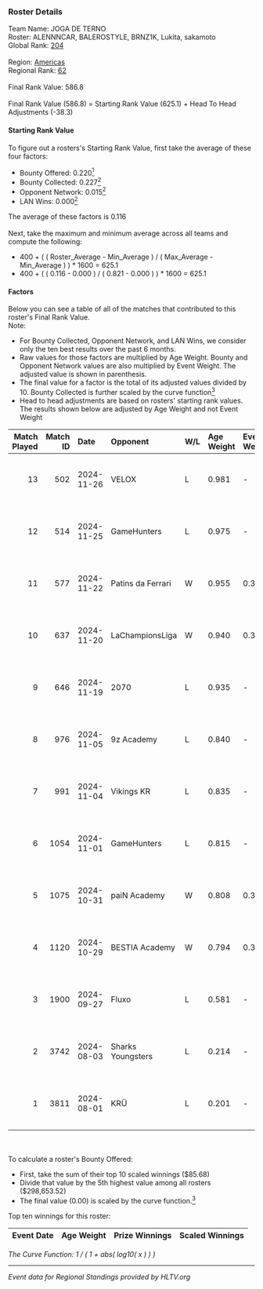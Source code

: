 ### Roster Details<br />
Team Name: JOGA DE TERNO<br />
Roster: ALENNNCAR, BALEROSTYLE, BRNZ1K, Lukita, sakamoto<br />
Global Rank: [204](../../standings_global_2024_12_31.md)<br />
<br />
Region: [Americas]( ../../standings_americas_2024_12_31.md)<br />
Regional Rank: [62]( ../../standings_americas_2024_12_31.md)<br />
<br />
Final Rank Value:  586.8<br />
<br />
Final Rank Value (586.8) = Starting Rank Value (625.1) + Head To Head Adjustments (-38.3)<br />

#### Starting Rank Value<br />
To figure out a rosters's Starting Rank Value, first take the average of these four factors:<br />
- Bounty Offered: 0.220[<sup>1</sup>](#table2)
- Bounty Collected: 0.227[<sup>2</sup>](#table1)
- Opponent Network: 0.015[<sup>2</sup>](#table1)
- LAN Wins: 0.000[<sup>2</sup>](#table1)

The average of these factors is 0.116<br />
<br />
Next, take the maximum and minimum average across all teams and compute the following:<br />
- 400 + ( ( Roster_Average - Min_Average ) / ( Max_Average - Min_Average ) ) * 1600 = 625.1
- 400 + ( ( 0.116 - 0.000 ) / ( 0.821 - 0.000 ) ) * 1600 = 625.1


#### Factors<br />
Below you can see a table of all of the matches that contributed to this roster's Final Rank Value.<br />
Note:<br />

- For Bounty Collected, Opponent Network, and LAN Wins, we consider only the ten best results over the past 6 months.
- Raw values for those factors are multiplied by Age Weight. Bounty and Opponent Network values are also multiplied by Event Weight. The adjusted value is shown in parenthesis.
- The final value for a factor is the total of its adjusted values divided by 10. Bounty Collected is further scaled by the curve function[<sup>3</sup>](#curveFunction)
- Head to head adjustments are based on rosters' starting rank values. The results shown below are adjusted by Age Weight and not Event Weight
<span id="table1"></span><br />


| Match Played | Match ID | Date       | Opponent          | W/L | Age Weight | Event Weight | Bounty Collected | Opponent Network | LAN Wins  | H2H Adj. | Roster                                           |
| -: | -: | :- | :- | :- | :- | :- | :- | :- | :- | -: | :- |
|           13 |      502 | 2024-11-26 | VELOX             | L   | 0.981      | -            | -                | -                | -         |   -17.22 | ALENNNCAR, BALEROSTYLE, BRNZ1K, Lukita, sakamoto |
|           12 |      514 | 2024-11-25 | GameHunters       | L   | 0.975      | -            | -                | -                | -         |   -10.41 | ALENNNCAR, BALEROSTYLE, BRNZ1K, Lukita, sakamoto |
|           11 |      577 | 2024-11-22 | Patins da Ferrari | W   | 0.955      | 0.371        | 0.003 (0.001)    | 0.194 (0.069)    | 0 (0.000) |    16.76 | ALENNNCAR, BALEROSTYLE, BRNZ1K, Lukita, sakamoto |
|           10 |      637 | 2024-11-20 | LaChampionsLiga   | W   | 0.940      | 0.371        | 0.009 (0.003)    | 0.119 (0.042)    | 0 (0.000) |    14.53 | ALENNNCAR, BALEROSTYLE, BRNZ1K, Lukita, sakamoto |
|            9 |      646 | 2024-11-19 | 2070              | L   | 0.935      | -            | -                | -                | -         |   -12.40 | ALENNNCAR, BALEROSTYLE, BRNZ1K, Lukita, sakamoto |
|            8 |      976 | 2024-11-05 | 9z Academy        | L   | 0.840      | -            | -                | -                | -         |   -15.68 | BRNZ1K, lealziNho, Lukita, sakamoto, swarmyzz    |
|            7 |      991 | 2024-11-04 | Vikings KR        | L   | 0.835      | -            | -                | -                | -         |    -8.49 | BRNZ1K, lealziNho, Lukita, sakamoto, swarmyzz    |
|            6 |     1054 | 2024-11-01 | GameHunters       | L   | 0.815      | -            | -                | -                | -         |   -10.21 | BRNZ1K, lealziNho, Lukita, sakamoto, swarmyzz    |
|            5 |     1075 | 2024-10-31 | paiN Academy      | W   | 0.808      | 0.371        | 0.000 (0.000)    | 0.117 (0.035)    | 0 (0.000) |     5.83 | BRNZ1K, lealziNho, Lukita, sakamoto, swarmyzz    |
|            4 |     1120 | 2024-10-29 | BESTIA Academy    | W   | 0.794      | 0.371        | 0.000 (0.000)    | 0.000 (0.000)    | 0 (0.000) |     5.58 | BRNZ1K, lealziNho, Lukita, sakamoto, swarmyzz    |
|            3 |     1900 | 2024-09-27 | Fluxo             | L   | 0.581      | -            | -                | -                | -         |    -1.30 | BRNZ1K, lealziNho, Lukita, sakamoto, swarmyzz    |
|            2 |     3742 | 2024-08-03 | Sharks Youngsters | L   | 0.214      | -            | -                | -                | -         |    -3.51 | BRNZ1K, lealziNho, Lukita, sakamoto, swarmyzz    |
|            1 |     3811 | 2024-08-01 | KRÜ               | L   | 0.201      | -            | -                | -                | -         |    -1.76 | BRNZ1K, lealziNho, Lukita, sakamoto, swarmyzz    |

<br />
<span id="table2"></span><br />
To calculate a roster's Bounty Offered:<br />

- First, take the sum of their top 10 scaled winnings ($85.68)
- Divide that value by the 5th highest value among all rosters ($298,653.52)
- The final value (0.00) is scaled by the curve function.[<sup>3</sup>](#curveFunction)

Top ten winnings for this roster:<br />

| Event Date | Age Weight | Prize Winnings | Scaled Winnings |
| :- | -: | :- | :- |


<span id="curveFunction"></span>_The Curve Function: 1 / ( 1 + abs( log10( x ) ) )_<br />

---
_Event data for Regional Standings provided by HLTV.org_<br />
